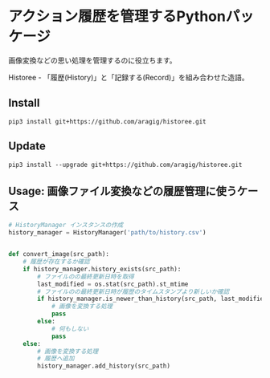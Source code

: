 # アクション履歴を管理するPythonパッケージ

画像変換などの思い処理を管理するのに役立ちます。

Historee - 「履歴(History)」と「記録する(Record)」を組み合わせた造語。

## Install


```shell
pip3 install git+https://github.com/aragig/historee.git
```

## Update

```shell
pip3 install --upgrade git+https://github.com/aragig/historee.git
```


## Usage: 画像ファイル変換などの履歴管理に使うケース

```python
# HistoryManager インスタンスの作成
history_manager = HistoryManager('path/to/history.csv')


def convert_image(src_path):
    # 履歴が存在するか確認
    if history_manager.history_exists(src_path):
        # ファイルのの最終更新日時を取得
        last_modified = os.stat(src_path).st_mtime
        # ファイルのの最終更新日時が履歴のタイムスタンプより新しいか確認
        if history_manager.is_newer_than_history(src_path, last_modified):
            # 画像を変換する処理
            pass
        else:
            # 何もしない
            pass
    else:
        # 画像を変換する処理
        # 履歴へ追加
        history_manager.add_history(src_path)

```
